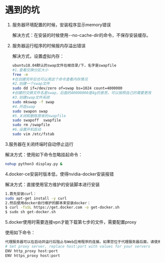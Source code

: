 # 遇到的坑

1. 服务器环境配置的时候，安装程序显示memory错误

   解决方式：在安装的时候使用--no-cache-dir的命令，不保存安装缓存。

2. 服务器运行程序的时候报内存溢出错误

   解决方式，设置虚拟内存：

   ```bash
   ubuntu18.04默认的swap文件在根目录/下，名字是swapfile
   #1.查看交换分区大小
   free -m 
   #在创建完毕后也可以用这个命令查看内存情况
   #2.创建一个swap文件
   sudo dd if=/dev/zero of=swap bs=1024 count=4000000
   #创建的交换文件名是swap，后面的40000000是4g的意思，可以按照自己的需要更改
   #3.创建swap文件系统
   sudo mkswap -f swap
   #4.开启swap
   sudo swapon swap
   #5.关闭和删除原来的swapfile
   sudo swapoff  swapfile
   sudo rm /swapfile
   #6.设置开机启动
   sudo vim /etc/fstab
   ```


3.服务器在关闭终端时自动停止运行

解决方式：使用如下命令忽略挂起命令：

```bash
nohup python3 display.py &
```



 4.docker-ce安装时版本低，使得nvidia-docker安装报错

解决方式：直接使用官方维护的安装脚本进行安装

```bash
1.首先安装curl：
sudo apt-get install -y curl
2.然后使用docker自行维护的脚本来安装docker：
$ curl -fsSL https://get.docker.com -o get-docker.sh
$ sudo sh get-docker.sh
```



5.docker使用时需要连接vpn才能下载第七步的文件，需要配置proxy

使用如下命令：

```python
代理服务器可以在启动并运行后阻止与Web应用程序的连接。如果您位于代理服务器后面，请使用以下ENV命令将以下行添加到Dockerfile中，以指定代理服务器的主机和端口：
# Set proxy server, replace host:port with values for your servers
ENV http_proxy host:port
ENV https_proxy host:port
```

